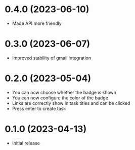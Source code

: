 # 0.4.0 (2023-06-10)
* Made API more friendly

# 0.3.0 (2023-06-07)
* Improved stability of gmail integration

# 0.2.0 (2023-05-04)
* You can now choose whether the badge is shown
* You can now configure the color of the badge
* Links are correctly show in task titles and can be clicked
* Press enter to create task

# 0.1.0 (2023-04-13)
* Initial release
